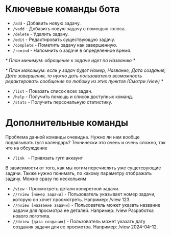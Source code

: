 # Ключевые команды бота
- `/add` - Добавить новую задачу.
- `/vadd` - Добавить новую задачу с помощью голоса. 
- `/delete` - Удалить задачу.
- `/edit` - Редактировать существующую задачу.
- `/complete` - Пометить задачу как завершенную.
- `/remind` - Напомнить о задаче в определенное время.

_* План минимум: обращение к задаче идет по Названию *_

_* План максимум: если у задач будет Номер, Название, Дата создания, Дата завершения, то нужно дать пользователю возможность редактировать сообщение по любому из этих пунктов (Смотри /view) *_


- `/list` - Показать список всех задач.
- `/help` - Получить помощь и список доступных команд.
- `/stats` - Получить персональную статистику.

# Дополнительные команды
Проблема данной команды очевидна. Нужно ли нам вообще подвязывать гугл календарь? Технически это очень и очень сложно, так что на обсуждение
- `/link ` - Привязать гугл аккаунт

В зависимости от того, как мы хотим перечислять уже сущетсвующие задачи. Также нужно понимать, по какому параметру отображать задачу. Можно сразу по нескольким
- `/view` - Просмотреть детали конкретной задачи.
- `//rview [номер задачи]` - Пользователь указывает номер задачи, которую он хочет просмотреть. Например: /view 123.
- `//nview [название задачи]` - Пользователь может указать название задачи для просмотра ее деталей. Например: /view Разработка нового логотипа.
- `//dview [дата создания]` - Пользователь может указать дату создания задачи для ее просмотра. Например: /view 2024-04-12.
